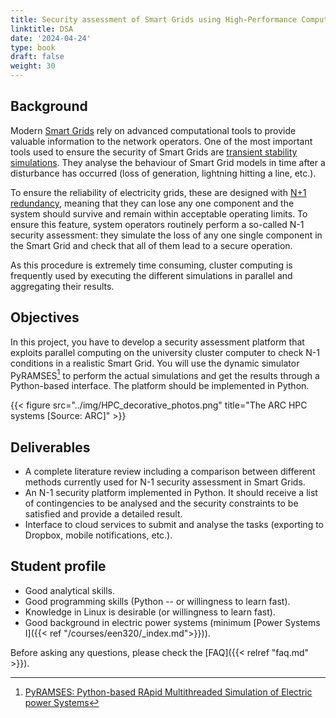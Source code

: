 ```yaml
---
title: Security assessment of Smart Grids using High-Performance Computing
linktitle: DSA
date: '2024-04-24'
type: book
draft: false
weight: 30
---
```


## Background

Modern [Smart Grids](https://en.wikipedia.org/wiki/Smart_grid) rely on advanced computational tools to provide valuable information to the network operators. One of the most important tools used to ensure the security of Smart Grids are [transient stability simulations](https://en.wikipedia.org/wiki/Power_system_simulation#Transient_stability_simulation). They analyse the behaviour of Smart Grid models in time after a disturbance has occurred (loss of generation, lightning hitting a line, etc.). 

To ensure the reliability of electricity grids, these are designed with [N+1 redundancy](https://en.wikipedia.org/wiki/N%2B1_redundancy), meaning that they can lose any one component and the system should survive and remain within acceptable operating limits. To ensure this feature, system operators routinely perform a so-called N-1 security assessment: they simulate the loss of any one single component in the Smart Grid and check that all of them lead to a secure operation.

As this procedure is extremely time consuming, cluster computing is frequently used by executing the different simulations in parallel and aggregating their results.

## Objectives

In this project, you have to develop a security assessment platform that exploits parallel computing on the university cluster computer to check N-1 conditions in a realistic Smart Grid. You will use the dynamic simulator PyRAMSES[^PyRAMSES] to perform the actual simulations and get the results through a Python-based interface. The platform should be implemented in Python.

{{< figure src="../img/HPC_decorative_photos.png" title="The ARC HPC systems [Source: ARC]" >}}

## Deliverables

- A complete literature review including a comparison between different methods currently used for N-1 security assessment in Smart Grids.
- An N-1 security platform implemented in Python. It should receive a list of contingencies to be analysed and the security constraints to be satisfied and provide a detailed result.
- Interface to cloud services to submit and analyse the tasks (exporting to Dropbox, mobile notifications, etc.).

## Student profile

- Good analytical skills.
- Good programming skills (Python -- or willingness to learn fast).
- Knowledge in Linux is desirable (or willingness to learn fast).
- Good background in electric power systems (minimum [Power Systems I]({{< ref "/courses/een320/_index.md">}})).

[^PyRAMSES]: [PyRAMSES: Python-based RApid Multithreaded Simulation of Electric power Systems](https://pyramses.paristidou.info/)

Before asking any questions, please check the [FAQ]({{< relref "faq.md" >}}).